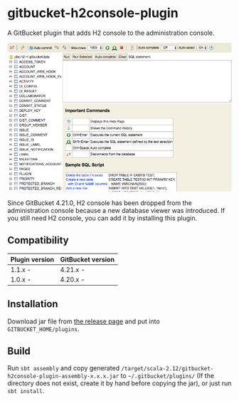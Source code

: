 gitbucket-h2console-plugin
========
A GitBucket plugin that adds H2 console to the administration console.

![H2 Console](h2console.png)

Since GitBucket 4.21.0, H2 console has been dropped from the administration console because a new database viewer was introduced. If you still need H2 console, you can add it by installing this plugin.

## Compatibility

Plugin version | GitBucket version
:--------------|:--------------------
1.1.x -        | 4.21.x -  |  
1.0.x -        | 4.20.x -

## Installation

Download jar file from [the release page](https://github.com/takezoe/gitbucket-h2console-plugin/releases) and put into `GITBUCKET_HOME/plugins`.

## Build

Run `sbt assembly` and copy generated `/target/scala-2.12/gitbucket-h2console-plugin-assembly-x.x.x.jar` to `~/.gitbucket/plugins/` (If the directory does not exist, create it by hand before copying the jar), or just run `sbt install`.
